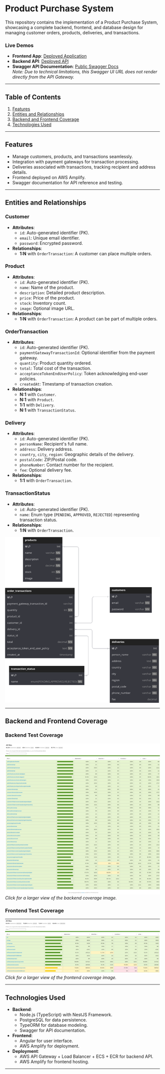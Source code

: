# **Product Purchase System**  

This repository contains the implementation of a Product Purchase System, showcasing a complete backend, frontend, and database design for managing customer orders, products, deliveries, and transactions.  

### **Live Demos**
- **Frontend App**: [Deployed Application](https://main.d381bvjtxlf4rr.amplifyapp.com/)  
- **Backend API**: [Deployed API](https://77njmfiaib.execute-api.us-east-2.amazonaws.com/prod/)  
- **Swagger API Documentation**: [Public Swagger Docs](http://product-purchase-1442677237.us-east-2.elb.amazonaws.com/api)  
  *Note: Due to technical limitations, this Swagger UI URL does not render directly from the API Gateway.*

---

## **Table of Contents**
1. [Features](#features)
2. [Entities and Relationships](#entities-and-relationships)
3. [Backend and Frontend Coverage](#backend-and-frontend-coverage)
4. [Technologies Used](#technologies-used)

---

## **Features**
- Manage customers, products, and transactions seamlessly.
- Integration with payment gateways for transaction processing.
- Deliveries associated with transactions, tracking recipient and address details.
- Frontend deployed on AWS Amplify.
- Swagger documentation for API reference and testing.

---

## **Entities and Relationships**

### **Customer**
- **Attributes**:
  - `id`: Auto-generated identifier (PK).
  - `email`: Unique email identifier.
  - `password`: Encrypted password.
- **Relationships**:
  - **1:N** with `OrderTransaction`: A customer can place multiple orders.

### **Product**
- **Attributes**:
  - `id`: Auto-generated identifier (PK).
  - `name`: Name of the product.
  - `description`: Detailed product description.
  - `price`: Price of the product.
  - `stock`: Inventory count.
  - `image`: Optional image URL.
- **Relationships**:
  - **1:N** with `OrderTransaction`: A product can be part of multiple orders.

### **OrderTransaction**
- **Attributes**:
  - `id`: Auto-generated identifier (PK).
  - `paymentGatewayTransactionId`: Optional identifier from the payment gateway.
  - `quantity`: Product quantity ordered.
  - `total`: Total cost of the transaction.
  - `acceptanceTokenEndUserPolicy`: Token acknowledging end-user policies.
  - `createdAt`: Timestamp of transaction creation.
- **Relationships**:
  - **N:1** with `Customer`.
  - **N:1** with `Product`.
  - **1:1** with `Delivery`.
  - **N:1** with `TransactionStatus`.

### **Delivery**
- **Attributes**:
  - `id`: Auto-generated identifier (PK).
  - `personName`: Recipient's full name.
  - `address`: Delivery address.
  - `country`, `city`, `region`: Geographic details of the delivery.
  - `postalCode`: ZIP/Postal code.
  - `phoneNumber`: Contact number for the recipient.
  - `fee`: Optional delivery fee.
- **Relationships**:
  - **1:1** with `OrderTransaction`.

### **TransactionStatus**
- **Attributes**:
  - `id`: Auto-generated identifier (PK).
  - `name`: Enum type (`PENDING`, `APPROVED`, `REJECTED`) representing transaction status.
- **Relationships**:
  - **1:N** with `OrderTransaction`.


![Database Diagram](./img/DB%20Diagram.svg)

---

## **Backend and Frontend Coverage**
### **Backend Test Coverage**
![Backend Coverage](./img/Testing%20Backend.jpeg)  
*Click for a larger view of the backend coverage image.*

### **Frontend Test Coverage**
![Frontend Coverage](./img/Testing%20Frontend.png)  
*Click for a larger view of the frontend coverage image.*

---

## **Technologies Used**
- **Backend**: 
  - Node.js (TypeScript) with NestJS Framework.
  - PostgreSQL for data persistence.
  - TypeORM for database modeling.
  - Swagger for API documentation.
- **Frontend**:
  - Angular for user interface.
  - AWS Amplify for deployment.
- **Deployment**:
  - AWS API Gateway + Load Balancer + ECS + ECR for backend API.
  - AWS Amplify for frontend hosting.

---

